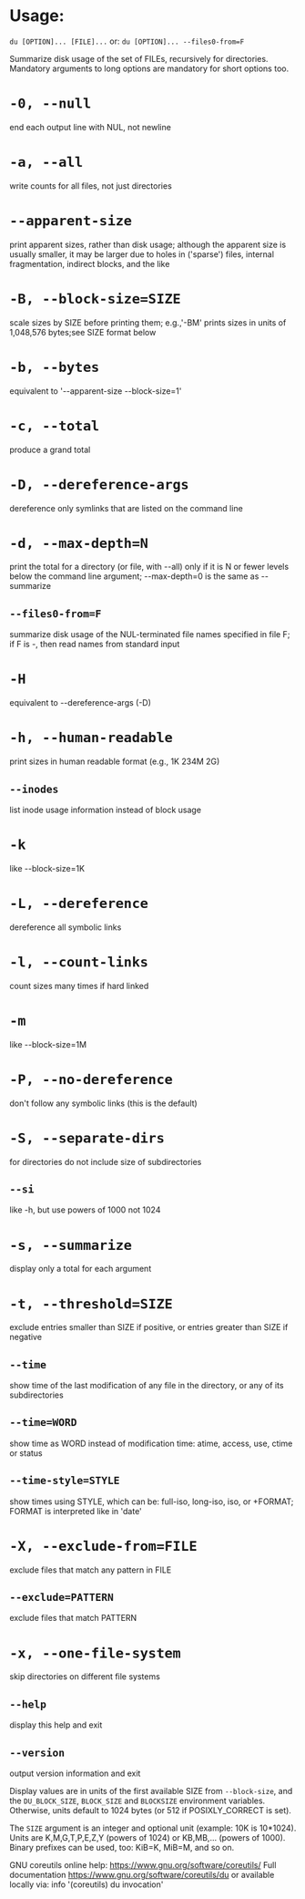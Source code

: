 # Usage:
`du [OPTION]... [FILE]...`
or:
`du [OPTION]... --files0-from=F`

Summarize disk usage of the set of FILEs, recursively for directories.
Mandatory arguments to long options are mandatory for short options too.

# `-0, --null`
end each output line with NUL, not newline

# `-a, --all`
write counts for all files, not just directories

# `--apparent-size`
print apparent sizes, rather than disk usage; although the apparent size is usually smaller, it may be larger due to holes in ('sparse') files, internal fragmentation, indirect blocks, and the like

# `-B, --block-size=SIZE`
scale sizes by SIZE before printing them; e.g.,'-BM' prints sizes in units of 1,048,576 bytes;see SIZE format below

# `-b, --bytes`
equivalent to '--apparent-size --block-size=1'

# `-c, --total`
produce a grand total

# `-D, --dereference-args`
dereference only symlinks that are listed on the command line

# `-d, --max-depth=N`
print the total for a directory (or file, with --all) only if it is N or fewer levels below the command line argument;  --max-depth=0 is the same as --summarize
## `--files0-from=F`
summarize disk usage of the NUL-terminated file names specified in file F; if F is -, then read names from standard input

# `-H`
equivalent to --dereference-args (-D)

# `-h, --human-readable`
print sizes in human readable format (e.g., 1K 234M 2G)
## `--inodes`
list inode usage information instead of block usage

# `-k`
like --block-size=1K

# `-L, --dereference`
dereference all symbolic links

# `-l, --count-links`
count sizes many times if hard linked

# `-m`
like --block-size=1M

# `-P, --no-dereference`
don't follow any symbolic links (this is the default)

# `-S, --separate-dirs`
for directories do not include size of subdirectories
## `--si`
like -h, but use powers of 1000 not 1024

# `-s, --summarize`
display only a total for each argument

# `-t, --threshold=SIZE`
exclude entries smaller than SIZE if positive, or entries greater than SIZE if negative
## `--time`
show time of the last modification of any file in the directory, or any of its subdirectories
## `--time=WORD`
show time as WORD instead of modification time: atime, access, use, ctime or status
## `--time-style=STYLE`
show times using STYLE, which can be: full-iso, long-iso, iso, or +FORMAT; FORMAT is interpreted like in 'date'

# `-X, --exclude-from=FILE`
exclude files that match any pattern in FILE
## `--exclude=PATTERN`
exclude files that match PATTERN

# `-x, --one-file-system`
skip directories on different file systems
## `--help`
display this help and exit
## `--version`
output version information and exit

Display values are in units of the first available SIZE from `--block-size`,
and the `DU_BLOCK_SIZE`, `BLOCK_SIZE` and `BLOCKSIZE` environment variables.
Otherwise, units default to 1024 bytes (or 512 if POSIXLY_CORRECT is set).

The `SIZE` argument is an integer and optional unit (example: 10K is 10\*1024).
Units are K,M,G,T,P,E,Z,Y (powers of 1024) or KB,MB,... (powers of 1000).
Binary prefixes can be used, too: KiB=K, MiB=M, and so on.

GNU coreutils online help: <https://www.gnu.org/software/coreutils/>
Full documentation <https://www.gnu.org/software/coreutils/du> or available locally via: info '(coreutils) du invocation'